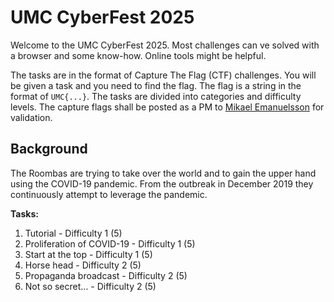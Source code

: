 # UMC CyberFest 2025

Welcome to the UMC CyberFest 2025. Most challenges can ve solved with a browser and some know-how. Online tools might be helpful.

The tasks are in the format of Capture The Flag (CTF) challenges. You will be given a task and you need to find the flag. The flag is a string in the format of `UMC{...}`. The tasks are divided into categories and difficulty levels. The capture flags shall be posted as a PM to [Mikael Emanuelsson](mikael.emanuelsson@who-umc.org) for validation.

## Background

The Roombas are trying to take over the world and to gain the upper hand using the COVID-19 pandemic. From the outbreak in December 2019 they continuously attempt to leverage the pandemic.

__Tasks:__

1) Tutorial - Difficulty 1 (5)
2) Proliferation of COVID-19 - Difficulty 1 (5)
3) Start at the top - Difficulty 1 (5)
4) Horse head - Difficulty 2 (5)
5) Propaganda broadcast - Difficulty 2 (5)
6) Not so secret... - Difficulty 2 (5)
